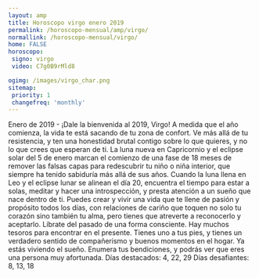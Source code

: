 ```yaml
---
layout: amp
title: Horoscopo virgo enero 2019 
permalink: /horoscopo-mensual/amp/virgo/
normallink: /horoscopo-mensual/virgo/
home: FALSE
horoscopo:
 signo: virgo
 video: C7g0B9rMld8

ogimg: /images/virgo_char.png
sitemap:
 priority: 1
 changefreq: 'monthly'
---
```



Enero de 2019 - ¡Dale la bienvenida al 2019, Virgo! A medida que el año comienza, la vida te está sacando de tu zona de confort. Ve más allá de tu resistencia, y ten una honestidad brutal contigo sobre lo que quieres, y no lo que crees que esperan de ti. 
La luna nueva en Capricornio y el eclipse solar del 5 de enero marcan el comienzo de una fase de 18 meses de remover las falsas capas para redescubrir tu niño o niña interior, que siempre ha tenido sabiduría más allá de sus años. 
Cuando la luna llena en Leo y el eclipse lunar se alinean el día 20, encuentra el tiempo para estar a solas, meditar y hacer una introspección, y presta atención a un sueño que nace dentro de ti. Puedes crear y vivir una vida que te llene de pasión y propósito todos los días, con relaciones de cariño que toquen no solo tu corazón sino también tu alma, pero tienes que atreverte a reconocerlo y aceptarlo. Líbrate del pasado de una forma consciente. Hay muchos tesoros para encontrar en el presente. Tienes uno a tus pies, y tienes un verdadero sentido de compañerismo y buenos momentos en el hogar. Ya estás viviendo el sueño. Enumera tus bendiciones, y podrás ver que eres una persona muy afortunada. 
Días destacados: 4, 22, 29 
Días desafiantes: 8, 13, 18